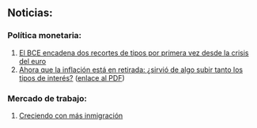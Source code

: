 ## Noticias:

### Política monetaria:
1. [El BCE encadena dos recortes de tipos por primera vez desde la crisis del euro](https://elpais.com/economia/2024-10-17/el-bce-encadena-dos-recortes-de-tipos-por-primera-vez-desde-la-crisis-del-euro.html)
2. [Ahora que la inflación está en retirada: ¿sirvió de algo subir tanto los tipos de interés?](https://www.elconfidencial.com/economia/2024-10-18/que-servido-subir-tipos-interes-bce_3986319/) ([enlace al PDF](https://github.com/otoperalias/Macro/blob/main/files/news/Noticia%20El%20Confidencial.pdf))

### Mercado de trabajo:
1. [Creciendo con más inmigración](https://github.com/otoperalias/Macro/blob/main/files/news/Creciendo%20con%20m%C3%A1s%20inmigraci%C3%B3n.jpeg)
